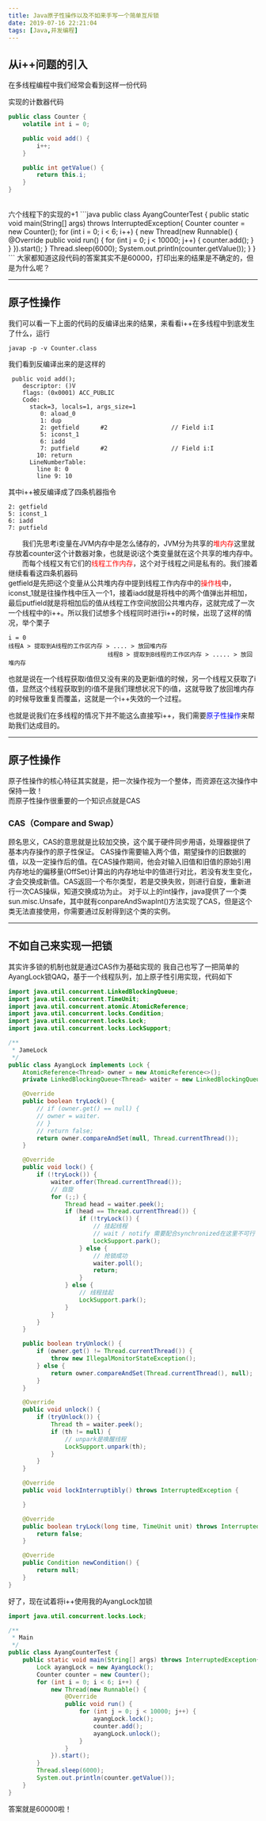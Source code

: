 ```yaml
---
title: Java原子性操作以及不如来手写一个简单互斥锁
date: 2019-07-16 22:21:04
tags: [Java,并发编程]
---
```

## 从i++问题的引入
在多线程编程中我们经常会看到这样一份代码<br>

实现的计数器代码
```java
public class Counter {
    volatile int i = 0;

    public void add() {
        i++;
    }

    public int getValue() {
        return this.i;
    }
}
```
<br>
<!-- more -->
六个线程下的实现的+1
```java
public class AyangCounterTest {
    public static void main(String[] args) throws InterruptedException{
        Counter counter = new Counter();
        for (int i = 0; i < 6; i++) {
            new Thread(new Runnable() {
                @Override
                public void run() {
                    for (int j = 0; j < 10000; j++) {
                        counter.add();            
                    }
                }
            }).start();
        }
        Thread.sleep(6000);
        System.out.println(counter.getValue());
    }
}
```
大家都知道这段代码的答案其实不是60000，打印出来的结果是不确定的，但是为什么呢？

---
## 原子性操作
我们可以看一下上面的代码的反编译出来的结果，来看看i++在多线程中到底发生了什么，运行
```
javap -p -v Counter.class
```
我们看到反编译出来的是这样的
```
 public void add();
    descriptor: ()V
    flags: (0x0001) ACC_PUBLIC
    Code:
      stack=3, locals=1, args_size=1
         0: aload_0
         1: dup
         2: getfield      #2                  // Field i:I
         5: iconst_1
         6: iadd
         7: putfield      #2                  // Field i:I
        10: return
      LineNumberTable:
        line 8: 0
        line 9: 10
```
其中i++被反编译成了四条机器指令
```
2: getfield
5: iconst_1
6: iadd
7: putfield
```
&emsp;&emsp;我们先思考i变量在JVM内存中是怎么储存的，JVM分为共享的<font color=red>堆内存</font>这里就存放着counter这个计数器对象，也就是说i这个类变量就在这个共享的堆内存中。<br>
&emsp;&emsp;而每个线程又有它们的<font color=red>线程工作内存</font>，这个对于线程之间是私有的。我们接着继续看看这四条机器码<br>
getfield是先把i这个变量从公共堆内存中提到线程工作内存中的<font color=red>操作栈</font>中，iconst_1就是往操作栈中压入一个1，接着iadd就是将栈中的两个值弹出并相加，最后putfield就是将相加后的值从线程工作空间放回公共堆内存，这就完成了一次一个线程中的i++。所以我们试想多个线程同时进行i++的时候，出现了这样的情况，举个栗子
```
i = 0
线程A > 提取到A线程的工作区内存 > .... > 放回堆内存
                            线程B > 提取到B线程的工作区内存 > ..... > 放回堆内存
```
也就是说在一个线程获取i值但又没有来的及更新i值的时候，另一个线程又获取了i值，显然这个线程获取到的i值不是我们理想状况下的i值，这就导致了放回堆内存的时候导致重复而覆盖，这就是一个i++失效的一个过程。

也就是说我们在多线程的情况下并不能这么直接写i++，我们需要<font color=blue>原子性操作</font>来帮助我们达成目的。

---
## 原子性操作
原子性操作的核心特征其实就是，把一次操作视为一个整体，而资源在这次操作中保持一致！<br>
而原子性操作很重要的一个知识点就是CAS
### CAS（Compare and Swap）
顾名思义，CAS的意思就是比较加交换，这个属于硬件同步用语，处理器提供了基本内存操作的原子性保证。
CAS操作需要输入两个值，期望操作的旧数据的值，以及一定操作后的值。在CAS操作期间，他会对输入旧值和旧值的原始引用内存地址的偏移量(OffSet)计算出的内存地址中的值进行对比，若没有发生变化，才会交换成新值。CAS返回一个布尔类型，若是交换失败，则进行自旋，重新进行一次CAS操纵，知道交换成功为止。
对于以上的int操作，java提供了一个类sun.misc.Unsafe，其中就有conpareAndSwapInt()方法实现了CAS，但是这个类无法直接使用，你需要通过反射得到这个类的实例。

---
## 不如自己来实现一把锁
其实许多锁的机制也就是通过CAS作为基础实现的
我自己也写了一把简单的AyangLock锁QAQ，基于一个线程队列，加上原子性引用实现，代码如下
```java
import java.util.concurrent.LinkedBlockingQueue;
import java.util.concurrent.TimeUnit;
import java.util.concurrent.atomic.AtomicReference;
import java.util.concurrent.locks.Condition;
import java.util.concurrent.locks.Lock;
import java.util.concurrent.locks.LockSupport;

/**
 * JameLock
 */
public class AyangLock implements Lock {
    AtomicReference<Thread> owner = new AtomicReference<>();
    private LinkedBlockingQueue<Thread> waiter = new LinkedBlockingQueue<>();

    @Override
    public boolean tryLock() {
        // if (owner.get() == null) {
        // owner = waiter.
        // }
        // return false;
        return owner.compareAndSet(null, Thread.currentThread());
    }

    @Override
    public void lock() {
        if (!tryLock()) {
            waiter.offer(Thread.currentThread());
            // 自旋
            for (;;) {
                Thread head = waiter.peek();
                if (head == Thread.currentThread()) {
                    if (!tryLock()) {
                        // 挂起线程
                        // wait / notify 需要配合synchronized在这里不可行
                        LockSupport.park();
                    } else {
                        // 抢锁成功
                        waiter.poll();
                        return;
                    }
                } else {
                    // 线程挂起
                    LockSupport.park();
                }
            }
        }
    }

    public boolean tryUnlock() {
        if (owner.get() != Thread.currentThread()) {
            throw new IllegalMonitorStateException();
        } else {
            return owner.compareAndSet(Thread.currentThread(), null);
        }
    }

    @Override
    public void unlock() {
        if (tryUnlock()) {
            Thread th = waiter.peek();
            if (th != null) {
                // unpark是唤醒线程
                LockSupport.unpark(th);
            }
        }
    }

    @Override
    public void lockInterruptibly() throws InterruptedException {

    }

    @Override
    public boolean tryLock(long time, TimeUnit unit) throws InterruptedException {
        return false;
    }

    @Override
    public Condition newCondition() {
        return null;
    }
}
```
好了，现在试着将i++使用我的AyangLock加锁
```java
import java.util.concurrent.locks.Lock;

/**
 * Main
 */
public class AyangCounterTest {
    public static void main(String[] args) throws InterruptedException{
        Lock ayangLock = new AyangLock();
        Counter counter = new Counter();
        for (int i = 0; i < 6; i++) {
            new Thread(new Runnable() {
                @Override
                public void run() {
                    for (int j = 0; j < 10000; j++) {
                        ayangLock.lock();
                        counter.add();   
                        ayangLock.unlock();         
                    }
                }
            }).start();
        }
        Thread.sleep(6000);
        System.out.println(counter.getValue());
    }
}
```
答案就是60000啦！




